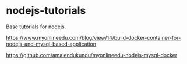 # nodejs-tutorials
Base tutorials for nodejs.

https://www.myonlineedu.com/blog/view/14/build-docker-container-for-nodejs-and-mysql-based-application

https://github.com/amalendukundu/myonlineedu-nodejs-mysql-docker
